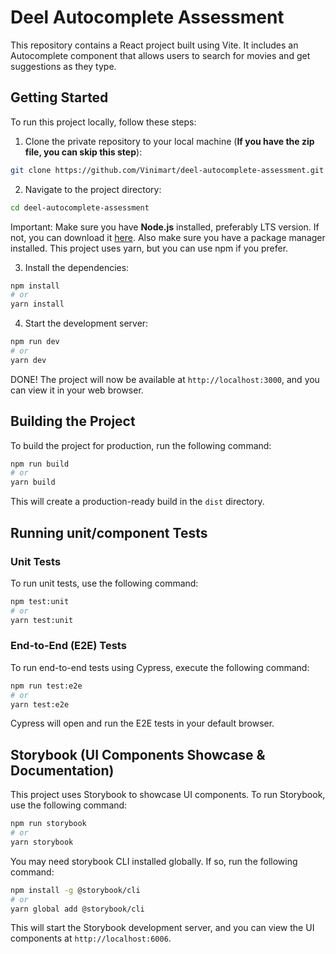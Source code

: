 # Deel Autocomplete Assessment

This repository contains a React project built using Vite. It includes an Autocomplete component that allows users to search for movies and get suggestions as they type.

## Getting Started

To run this project locally, follow these steps:

1. Clone the private repository to your local machine (**If you have the zip file, you can skip this step**):

```bash
git clone https://github.com/Vinimart/deel-autocomplete-assessment.git
```

2. Navigate to the project directory:

```bash
cd deel-autocomplete-assessment
```

Important: Make sure you have **Node.js** installed, preferably LTS version. If not, you can download it [here](https://nodejs.org/en/download/).
Also make sure you have a package manager installed. This project uses yarn, but you can use npm if you prefer.

3. Install the dependencies:

```bash
npm install
# or
yarn install
```

4. Start the development server:

```bash
npm run dev
# or
yarn dev
```

DONE! The project will now be available at `http://localhost:3000`, and you can view it in your web browser.

## Building the Project

To build the project for production, run the following command:

```bash
npm run build
# or
yarn build
```

This will create a production-ready build in the `dist` directory.

## Running unit/component Tests

### Unit Tests

To run unit tests, use the following command:

```bash
npm test:unit
# or
yarn test:unit
```

### End-to-End (E2E) Tests

To run end-to-end tests using Cypress, execute the following command:

```bash
npm run test:e2e
# or
yarn test:e2e
```

Cypress will open and run the E2E tests in your default browser.

## Storybook (UI Components Showcase & Documentation)

This project uses Storybook to showcase UI components. To run Storybook, use the following command:

```bash
npm run storybook
# or
yarn storybook
```

You may need storybook CLI installed globally. If so, run the following command:

```bash
npm install -g @storybook/cli
# or
yarn global add @storybook/cli
```

This will start the Storybook development server, and you can view the UI components at `http://localhost:6006`.
